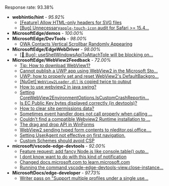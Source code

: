 Response rate: 93.38%

* **webhintio/hint** - _95.92%_
  * [[Feature] Allow HTML-only headers for SVG files](https://github.com/webhintio/hint/issues/5281)
  * [[Bug] Unnecessary`apple-touch-icon` audit for Safari >= 15.4...](https://github.com/webhintio/hint/issues/5256)
* **MicrosoftEdge/demos** - _100.00%_
* **MicrosoftEdge/DevTools** - _98.00%_
  * [OWA Contacts Vertical Scrollbar Randomly Appearing](https://github.com/MicrosoftEdge/DevTools/issues/111)
* **MicrosoftEdge/EdgeWebDriver** - _98.00%_
  * [[🐛 Bug]: useShellWindowsApiToAttachToIe will be blocking on...](https://github.com/MicrosoftEdge/EdgeWebDriver/issues/34)
* **MicrosoftEdge/WebView2Feedback** - _72.00%_
  * [Tip: How to download WebView1?](https://github.com/MicrosoftEdge/WebView2Feedback/issues/2902)
  * [Cannot publish a UWP app using WebView2 in the Microsoft Sto...](https://github.com/MicrosoftEdge/WebView2Feedback/issues/2901)
  * [UWP: how to properly set and reset WebView2's DefaultBackgro...](https://github.com/MicrosoftEdge/WebView2Feedback/issues/2899)
  * [[NuGet] `WebView2Loader.dll` is copied twice to output](https://github.com/MicrosoftEdge/WebView2Feedback/issues/2898)
  * [How to use webview2 in java swing?](https://github.com/MicrosoftEdge/WebView2Feedback/issues/2897)
  * [Setting CoreWebView2EnvironmentOptions.IsCustomCrashReportin...](https://github.com/MicrosoftEdge/WebView2Feedback/issues/2895)
  * [Is EC Public Key bytes displayed correctly (in devtools)?](https://github.com/MicrosoftEdge/WebView2Feedback/issues/2883)
  * [How to clear site permissions data?](https://github.com/MicrosoftEdge/WebView2Feedback/issues/2889)
  * [Sometimes event handler does not call properly when calling ...](https://github.com/MicrosoftEdge/WebView2Feedback/issues/2885)
  * [Couldn't find a compatible Webview2 Runtime installation to ...](https://github.com/MicrosoftEdge/WebView2Feedback/issues/2884)
  * [The drag and drop API in WinForms](https://github.com/MicrosoftEdge/WebView2Feedback/issues/2873)
  * [WebView2 sending typed form contents to nleditor.osi.office....](https://github.com/MicrosoftEdge/WebView2Feedback/issues/2865)
  * [Setting UserAgent not effective on first navigation.](https://github.com/MicrosoftEdge/WebView2Feedback/issues/2862)
  * [Custom Schemes should avoid CSP](https://github.com/MicrosoftEdge/WebView2Feedback/issues/2850)
* **microsoft/vscode-edge-devtools** - _92.00%_
  * [Feature request: add fancy Node.js like console.table() outp...](https://github.com/microsoft/vscode-edge-devtools/issues/1233)
  * [I dont know want to do with this kind of notification ](https://github.com/microsoft/vscode-edge-devtools/issues/1231)
  * [Changed docs.microsoft.com to learn.microsoft.com](https://github.com/microsoft/vscode-edge-devtools/pull/1230)
  * [Running the command vscode-edge-devtools-view.close-instance...](https://github.com/microsoft/vscode-edge-devtools/issues/1188)
* **MicrosoftDocs/edge-developer** - _97.73%_
  * [Writer pass on "Support multiple profiles under a single use...](https://github.com/MicrosoftDocs/edge-developer/pull/2260)